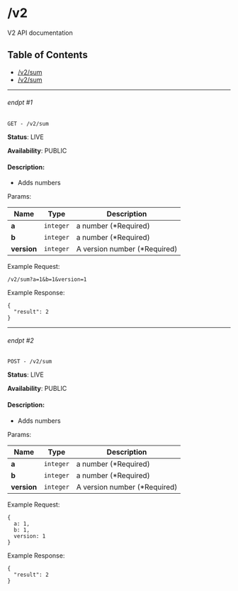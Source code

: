 # /v2

V2 API documentation

## Table of Contents
- [/v2/sum](#endpt-1)
- [/v2/sum](#endpt-2)

___
###### endpt #1
```
GET - /v2/sum
```

**Status**: LIVE

**Availability**: PUBLIC

#### Description:
- Adds numbers

Params:

| Name | Type | Description |
|--|--|--|
| **a** | `integer` | a number (*Required)
| **b** | `integer` | a number (*Required)
| **version** | `integer` | A version number (*Required)


Example Request:
```
/v2/sum?a=1&b=1&version=1
```

Example Response:
```
{
  "result": 2
}
```
___
###### endpt #2
```
POST - /v2/sum
```

**Status**: LIVE

**Availability**: PUBLIC

#### Description:
- Adds numbers

Params:

| Name | Type | Description |
|--|--|--|
| **a** | `integer` | a number (*Required)
| **b** | `integer` | a number (*Required)
| **version** | `integer` | A version number (*Required)


Example Request:
```
{
  a: 1,
  b: 1,
  version: 1
}
```

Example Response:
```
{
  "result": 2
}
```
